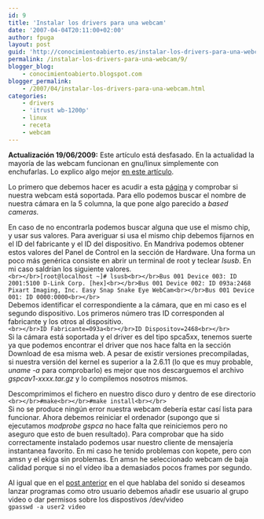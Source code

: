 ```yaml
---
id: 9
title: 'Instalar los drivers para una webcam'
date: '2007-04-04T20:11:00+02:00'
author: fpuga
layout: post
guid: 'http://conocimientoabierto.es/instalar-los-drivers-para-una-webcam/6/'
permalink: /instalar-los-drivers-para-una-webcam/9/
blogger_blog:
    - conocimientoabierto.blogspot.com
blogger_permalink:
    - /2007/04/instalar-los-drivers-para-una-webcam.html
categories:
    - drivers
    - 'itrust wb-1200p'
    - linux
    - receta
    - webcam
---
```


**Actualización 19/06/2009:** Este artículo está desfasado. En la actualidad la mayoría de las webcam funcionan en gnu/linux simplemente con enchufarlas. Lo explico algo mejor [en este artículo](http://conocimientoabierto.es/instalar-drivers-webcam-linux/83/).

Lo primero que debemos hacer es acudir a esta [página](http://mxhaard.free.fr/spca5xx.html) y comprobar si nuestra webcam está soportada. Para ello podemos buscar el nombre de nuestra cámara en la 5 columna, la que pone algo parecido a *based cameras.*

En caso de no encontrarla podemos buscar alguna que use el mismo chip, y usar sus valores. Para averiguar si usa el mismo chip debemos fijarnos en el ID del fabricante y el ID del dispositivo. En Mandriva podemos obtener estos valores del Panel de Control en la sección de Hardware. Una forma un poco más genérica consiste en abrir un terminal de root y teclear *lsusb*. En mi caso saldrían los siguiente valores.  
`<br></br>[root@localhost ~]# lsusb<br></br>Bus 001 Device 003: ID 2001:5100 D-Link Corp. [hex]<br></br>Bus 001 Device 002: ID 093a:2468 Pixart Imaging, Inc. Easy Snap Snake Eye WebCam<br></br>Bus 001 Device 001: ID 0000:0000<br></br>`  
Debemos identificar el correspondiente a la cámara, que en mi caso es el segundo dispositivo. Los primeros número tras ID corresponden al fabricante y los otros al dispositivo.  
`<br></br>ID Fabricante=093a<br></br>ID Dispositov=2468<br></br>`  
Si la cámara está soportada y el driver es del tipo spca5xx, tenemos suerte ya que podemos encontrar el driver que nos hace falta en la sección Download de esa misma web. A pesar de existir versiones precompiladas, si nuestra versión del kernel es superior a la 2.6.11 (lo que es muy probable, *uname -a* para comprobarlo) es mejor que nos descarguemos el archivo *gspcav1-xxxx.tar.gz* y lo compilemos nosotros mismos.

Descomprimimos el fichero en nuestro disco duro y dentro de ese directorio  
`<br></br>#make<br></br>#make install<br></br>`  
Si no se produce ningún error nuestra webcam debería estar casí lista para funcionar. Ahora debemos reiniciar el ordenador (supongo que si ejecutamos *modprobe gspca* no hace falta que reiniciemos pero no aseguro que esto de buen resultado). Para comprobar que ha sido correctamente instalado podemos usar nuestro cliente de mensajería instantanea favorito. En mi caso he tenido problemas con kopete, pero con amsn y el ekiga sin problemas. En amsn he seleccionado webcam de baja calidad porque si no el vídeo iba a demasiados pocos frames por segundo.

Al igual que en el [post anterior](http://conocimientoabierto.blogspot.com/2007/03/sonido-y-mltiples-usuarios.html) en el que hablaba del sonido si deseamos lanzar programas como otro usuario debemos añadir ese usuario al grupo video o dar permisos sobre los dispostivos /dev/video  
`gpasswd -a user2 video`